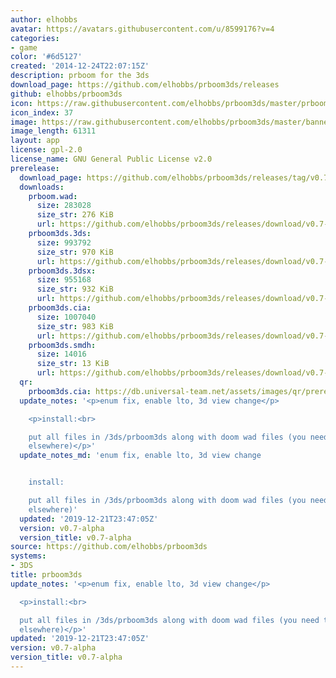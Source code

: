 ```yaml
---
author: elhobbs
avatar: https://avatars.githubusercontent.com/u/8599176?v=4
categories:
- game
color: '#6d5127'
created: '2014-12-24T22:07:15Z'
description: prboom for the 3ds
download_page: https://github.com/elhobbs/prboom3ds/releases
github: elhobbs/prboom3ds
icon: https://raw.githubusercontent.com/elhobbs/prboom3ds/master/prboom3ds.png
icon_index: 37
image: https://raw.githubusercontent.com/elhobbs/prboom3ds/master/banner.png
image_length: 61311
layout: app
license: gpl-2.0
license_name: GNU General Public License v2.0
prerelease:
  download_page: https://github.com/elhobbs/prboom3ds/releases/tag/v0.7-alpha
  downloads:
    prboom.wad:
      size: 283028
      size_str: 276 KiB
      url: https://github.com/elhobbs/prboom3ds/releases/download/v0.7-alpha/prboom.wad
    prboom3ds.3ds:
      size: 993792
      size_str: 970 KiB
      url: https://github.com/elhobbs/prboom3ds/releases/download/v0.7-alpha/prboom3ds.3ds
    prboom3ds.3dsx:
      size: 955168
      size_str: 932 KiB
      url: https://github.com/elhobbs/prboom3ds/releases/download/v0.7-alpha/prboom3ds.3dsx
    prboom3ds.cia:
      size: 1007040
      size_str: 983 KiB
      url: https://github.com/elhobbs/prboom3ds/releases/download/v0.7-alpha/prboom3ds.cia
    prboom3ds.smdh:
      size: 14016
      size_str: 13 KiB
      url: https://github.com/elhobbs/prboom3ds/releases/download/v0.7-alpha/prboom3ds.smdh
  qr:
    prboom3ds.cia: https://db.universal-team.net/assets/images/qr/prerelease/prboom3ds-cia.png
  update_notes: '<p>enum fix, enable lto, 3d view change</p>

    <p>install:<br>

    put all files in /3ds/prboom3ds along with doom wad files (you need to get these
    elsewhere)</p>'
  update_notes_md: 'enum fix, enable lto, 3d view change


    install:

    put all files in /3ds/prboom3ds along with doom wad files (you need to get these
    elsewhere)'
  updated: '2019-12-21T23:47:05Z'
  version: v0.7-alpha
  version_title: v0.7-alpha
source: https://github.com/elhobbs/prboom3ds
systems:
- 3DS
title: prboom3ds
update_notes: '<p>enum fix, enable lto, 3d view change</p>

  <p>install:<br>

  put all files in /3ds/prboom3ds along with doom wad files (you need to get these
  elsewhere)</p>'
updated: '2019-12-21T23:47:05Z'
version: v0.7-alpha
version_title: v0.7-alpha
---
```

